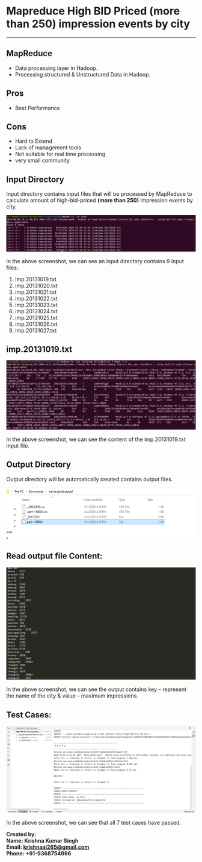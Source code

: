 # Mapreduce High BID Priced **(more than 250)** impression events by city
-----------------------

## MapReduce

* Data processing layer in Hadoop. 
* Processing structured & Unstructured Data in Hadoop.

## Pros

* Best Performance 

## Cons 

* Hard to Extend 
* Lack of management tools
* Not suitable for real time processing
* very small community

## Input Directory

Input directory contains input files that will be processed by MapReduce to calculate amount of high-bid-priced  **(more than 250)** impression events by city. 

<img src="screenshots/input.png"> <br/>

In the above screenshot, we can see an input directory contains 9 input files:
1.	imp.20131019.txt
2.	imp.20131020.txt
3.	imp.20131021.txt
4.	imp.20131022.txt
5.	imp.20131023.txt
6.	imp.20131024.txt
7.	imp.20131025.txt
8.	imp.20131026.txt
9.	imp.20131027.txt <br/>


## imp.20131019.txt
 
<img src="screenshots/imp.20131019.png"> <br/>
 
In the above screenshot, we can see the content of the imp.20131019.txt input file. <br/>

## Output Directory

Output directory will be automatically created contains output files.
 
<img src="screenshots/output_directory.png"> <br/>

## Read output file Content:

<img src="screenshots/output.png"> <br/>
 
In the above screenshot, we can see the output contains key – represent the name of the city & value – maximum impressions. <br/>

## Test Cases:

<img src="screenshots/test_cases.png"> <br/>
 
In the above screenshot, we can see that all 7 test cases have passed. <br/>

**Created by:** <br/>
**Name: Krishna Kumar Singh** <br/>
**Email: krishnaai265@gmail.com** <br/>
**Phone: +91-9368754996** 
